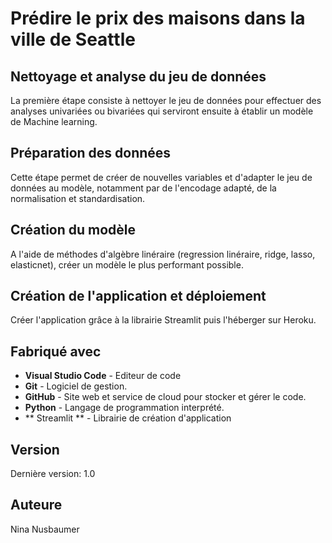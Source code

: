 
# Prédire le prix des maisons dans la ville de Seattle

## Nettoyage et analyse du jeu de données
La première étape consiste à nettoyer le jeu de données pour effectuer des analyses univariées ou bivariées qui serviront ensuite à établir un modèle de Machine learning.

## Préparation des données
Cette étape permet de créer de nouvelles variables et d'adapter le jeu de données au modèle, notamment par de l'encodage adapté, de la normalisation et standardisation.

## Création du modèle
A l'aide de méthodes d'algèbre linéraire (regression linéraire, ridge, lasso, elasticnet), créer un modèle le plus performant possible.

## Création de l'application et déploiement
Créer l'application grâce à la librairie Streamlit puis l'héberger sur Heroku.

## Fabriqué avec
  - **Visual Studio Code** - Editeur de code
  - **Git** - Logiciel de gestion.
  - **GitHub** - Site web et service de cloud pour stocker et gérer le code.
  - **Python** - Langage de programmation interprété.
  - ** Streamlit ** - Librairie de création d'application

## Version
  Dernière version: 1.0
  
## Auteure
Nina Nusbaumer
